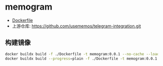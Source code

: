 # memogram

+ [Dockerfile](https://github.com/aliuq/apps-image/tree/master/apps/memogram)
+ 上游仓库: <https://github.com/usememos/telegram-integration.git>

## 构建镜像

```bash
docker buildx build -f ./Dockerfile -t memogram:0.0.1 --no-cache --load .
docker buildx build --progress=plain -f ./Dockerfile -t memogram:0.0.1 --no-cache --load .
```
